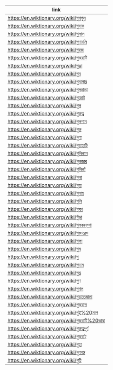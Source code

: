|link|
|----|
|https://en.wiktionary.org/wiki/গুগগুল|
|https://en.wiktionary.org/wiki/গুবাক|
|https://en.wiktionary.org/wiki/গুলাল|
|https://en.wiktionary.org/wiki/গুণাবলি|
|https://en.wiktionary.org/wiki/গুম্বজ|
|https://en.wiktionary.org/wiki/গুজরাটি|
|https://en.wiktionary.org/wiki/গুঞ্জা|
|https://en.wiktionary.org/wiki/গুন|
|https://en.wiktionary.org/wiki/গুনাগার|
|https://en.wiktionary.org/wiki/গুলদাস্তা|
|https://en.wiktionary.org/wiki/গুমোট|
|https://en.wiktionary.org/wiki/গুল|
|https://en.wiktionary.org/wiki/গুরুত্ব|
|https://en.wiktionary.org/wiki/গুলশান|
|https://en.wiktionary.org/wiki/গুরু|
|https://en.wiktionary.org/wiki/গুণা|
|https://en.wiktionary.org/wiki/গুয়াহাটি|
|https://en.wiktionary.org/wiki/গুলিস্তান|
|https://en.wiktionary.org/wiki/গুলজার|
|https://en.wiktionary.org/wiki/গুলিস্তাঁ|
|https://en.wiktionary.org/wiki/গুলা|
|https://en.wiktionary.org/wiki/গুয়া|
|https://en.wiktionary.org/wiki/গুনাহ|
|https://en.wiktionary.org/wiki/গুলি|
|https://en.wiktionary.org/wiki/গুম্ফা|
|https://en.wiktionary.org/wiki/গুঁড়া|
|https://en.wiktionary.org/wiki/গুলবনফ্‌শা|
|https://en.wiktionary.org/wiki/গুজারেশ|
|https://en.wiktionary.org/wiki/গুফা|
|https://en.wiktionary.org/wiki/গুম|
|https://en.wiktionary.org/wiki/গু|
|https://en.wiktionary.org/wiki/গুদাম|
|https://en.wiktionary.org/wiki/গুপ্ত|
|https://en.wiktionary.org/wiki/গুণ|
|https://en.wiktionary.org/wiki/গুগল|
|https://en.wiktionary.org/wiki/গুয়াতেমালা|
|https://en.wiktionary.org/wiki/গুজরাত|
|https://en.wiktionary.org/wiki/গুই%20সাপ|
|https://en.wiktionary.org/wiki/গুজরাটি%20ভাষা|
|https://en.wiktionary.org/wiki/গুরুত্বপূর্ণ|
|https://en.wiktionary.org/wiki/গুজরাট|
|https://en.wiktionary.org/wiki/গুহা|
|https://en.wiktionary.org/wiki/গুণবন্ত|
|https://en.wiktionary.org/wiki/গুটি|
